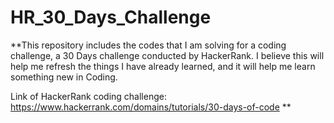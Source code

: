 # HR_30_Days_Challenge

**This repository includes the codes that I am solving for a coding challenge, a 30 Days challenge conducted by HackerRank. 
I believe this will help me refresh the things I have already learned, and it will help me learn something new in Coding.

Link of HackerRank coding challenge: https://www.hackerrank.com/domains/tutorials/30-days-of-code 
**
